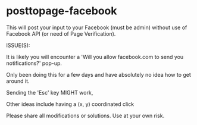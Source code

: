 # posttopage-facebook
This will post your input to your Facebook (must be admin) without use of Facebook API (or need of Page Verification). 

ISSUE(S):
  
  It is likely you will encounter a 'Will you allow facebook.com to send you notifications?' pop-up. 
  
  Only been doing this for a few days and have absolutely no idea how to get around it.  
  
  Sending the 'Esc' key MIGHT work, 
  
  Other ideas include having a (x, y) coordinated click 


Please share all modifications or solutions. Use at your own risk.
